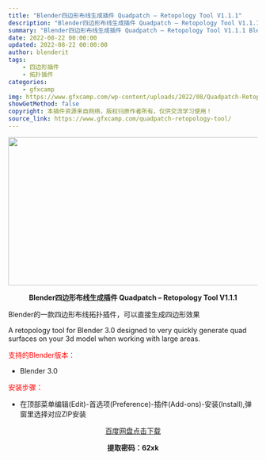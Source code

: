 ```yaml
---
title: "Blender四边形布线生成插件 Quadpatch – Retopology Tool V1.1.1"
description: "Blender四边形布线生成插件 Quadpatch – Retopology Tool V1.1.1 Blender的一款四边形布线拓扑插件，可以直接生成四边形效果 A retopolo..."
summary: "Blender四边形布线生成插件 Quadpatch – Retopology Tool V1.1.1 Blender的一款四边形布线拓扑插件，可以直接生成四边形效果 A retopolo..."
date: 2022-08-22 00:00:00
updated: 2022-08-22 00:00:00
author: blenderit
tags: 
    - 四边形插件
    - 拓扑插件
categories:
    - gfxcamp
img: https://www.gfxcamp.com/wp-content/uploads/2022/08/Quadpatch-Retopology-Tool.jpg
showGetMethod: false
copyright: 本插件资源来自网络，版权归原作者所有，仅供交流学习使用！
source_link: https://www.gfxcamp.com/quadpatch-retopology-tool/
---
```

<div><p><img decoding="async" class="aligncenter size-full wp-image-106285" src="https://www.gfxcamp.com/wp-content/uploads/2022/08/Quadpatch-Retopology-Tool.jpg" data-src="https://www.gfxcamp.com/wp-content/uploads/2022/08/Quadpatch-Retopology-Tool.jpg" alt="" width="590" height="299" data-srcset="https://www.gfxcamp.com/wp-content/uploads/2022/08/Quadpatch-Retopology-Tool.jpg 590w, https://www.gfxcamp.com/wp-content/uploads/2022/08/Quadpatch-Retopology-Tool-150x76.jpg 150w" data-sizes="(max-width: 590px) 100vw, 590px"></p><p style="text-align: center;"><strong>Blender四边形布线生成插件 Quadpatch – Retopology Tool V1.1.1</strong></p><p>Blender的一款四边形布线拓扑插件，可以直接生成四边形效果</p><p>A retopology tool for Blender 3.0 designed to very quickly generate quad surfaces on your 3d model when working with large areas.</p><p style="text-align: left;"><span style="color: #ff0000;">支持的Blender版本：</span></p><ul>
<li style="text-align: left;">Blender 3.0</li>
</ul><p style="text-align: left;"><span style="color: #ff0000;">安装步骤：</span></p><ul>
<li>在顶部菜单编辑(Edit)-首选项(Preference)-插件(Add-ons)-安装(Install),弹窗里选择对应ZIP安装</li>
</ul><p style="text-align: center;"><a class="maxbutton-3 maxbutton maxbutton-baidu" target="_blank" rel="noopener" href="https://pan.baidu.com/s/1ypbWBJhlscxq0wFPYUJ8ww?pwd=62xk"><span class="mb-text">百度网盘点击下载</span></a></p><p style="text-align: center;"><strong>提取密码：62xk</strong></p></div>